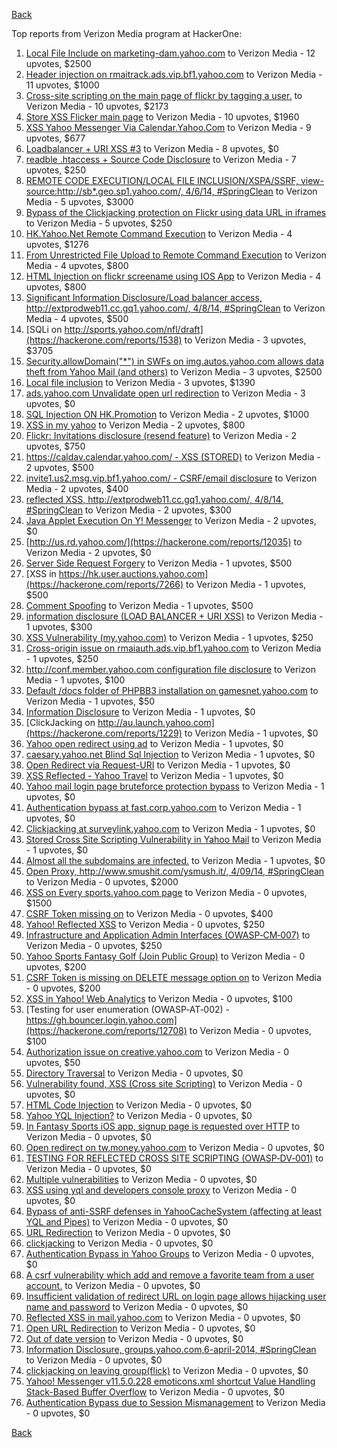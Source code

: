 [Back](../README.md)

Top reports from Verizon Media program at HackerOne:

1. [Local File Include on marketing-dam.yahoo.com](https://hackerone.com/reports/7779) to Verizon Media - 12 upvotes, $2500
2. [Header injection on rmaitrack.ads.vip.bf1.yahoo.com](https://hackerone.com/reports/6322) to Verizon Media - 11 upvotes, $1000
3. [Cross-site scripting on the main page of flickr by tagging a user.](https://hackerone.com/reports/916) to Verizon Media - 10 upvotes, $2173
4. [Store XSS Flicker main page](https://hackerone.com/reports/940) to Verizon Media - 10 upvotes, $1960
5. [XSS Yahoo Messenger Via Calendar.Yahoo.Com](https://hackerone.com/reports/914) to Verizon Media - 9 upvotes, $677
6. [Loadbalancer + URI XSS #3](https://hackerone.com/reports/9703) to Verizon Media - 8 upvotes, $0
7. [readble .htaccess + Source Code Disclosure](https://hackerone.com/reports/7813) to Verizon Media - 7 upvotes, $250
8. [REMOTE CODE EXECUTION/LOCAL FILE INCLUSION/XSPA/SSRF, view-source:http://sb*.geo.sp1.yahoo.com/, 4/6/14, #SpringClean](https://hackerone.com/reports/6674) to Verizon Media - 5 upvotes, $3000
9. [Bypass of the Clickjacking protection on Flickr using data URL in iframes](https://hackerone.com/reports/7264) to Verizon Media - 5 upvotes, $250
10. [HK.Yahoo.Net Remote Command Execution](https://hackerone.com/reports/2127) to Verizon Media - 4 upvotes, $1276
11. [From Unrestricted File Upload to Remote Command Execution](https://hackerone.com/reports/4836) to Verizon Media - 4 upvotes, $800
12. [HTML Injection on flickr screename using IOS App](https://hackerone.com/reports/1483) to Verizon Media - 4 upvotes, $800
13. [Significant Information Disclosure/Load balancer access, http://extprodweb11.cc.gq1.yahoo.com/, 4/8/14, #SpringClean](https://hackerone.com/reports/6194) to Verizon Media - 4 upvotes, $500
14. [SQLi on http://sports.yahoo.com/nfl/draft](https://hackerone.com/reports/1538) to Verizon Media - 3 upvotes, $3705
15. [Security.allowDomain("*") in SWFs on img.autos.yahoo.com allows data theft from Yahoo Mail (and others)](https://hackerone.com/reports/1171) to Verizon Media - 3 upvotes, $2500
16. [Local file inclusion](https://hackerone.com/reports/1675) to Verizon Media - 3 upvotes, $1390
17. [ads.yahoo.com Unvalidate open url redirection](https://hackerone.com/reports/7731) to Verizon Media - 3 upvotes, $0
18. [SQL Injection ON HK.Promotion](https://hackerone.com/reports/3039) to Verizon Media - 2 upvotes, $1000
19. [XSS in my yahoo](https://hackerone.com/reports/1203) to Verizon Media - 2 upvotes, $800
20. [Flickr: Invitations disclosure (resend feature)](https://hackerone.com/reports/1533) to Verizon Media - 2 upvotes, $750
21. [https://caldav.calendar.yahoo.com/ - XSS (STORED)](https://hackerone.com/reports/8281) to Verizon Media - 2 upvotes, $500
22. [invite1.us2.msg.vip.bf1.yahoo.com/ - CSRF/email disclosure](https://hackerone.com/reports/7608) to Verizon Media - 2 upvotes, $400
23. [reflected XSS, http://extprodweb11.cc.gq1.yahoo.com/, 4/8/14, #SpringClean](https://hackerone.com/reports/6195) to Verizon Media - 2 upvotes, $300
24. [Java Applet Execution On Y! Messenger](https://hackerone.com/reports/933) to Verizon Media - 2 upvotes, $0
25. [http://us.rd.yahoo.com/](https://hackerone.com/reports/12035) to Verizon Media - 2 upvotes, $0
26. [Server Side Request Forgery](https://hackerone.com/reports/4461) to Verizon Media - 1 upvotes, $500
27. [XSS in https://hk.user.auctions.yahoo.com](https://hackerone.com/reports/7266) to Verizon Media - 1 upvotes, $500
28. [Comment Spoofing](https://hackerone.com/reports/6665) to Verizon Media - 1 upvotes, $500
29. [information disclosure (LOAD BALANCER + URI XSS)](https://hackerone.com/reports/8284) to Verizon Media - 1 upvotes, $300
30. [XSS Vulnerability (my.yahoo.com)](https://hackerone.com/reports/4256) to Verizon Media - 1 upvotes, $250
31. [Cross-origin issue on rmaiauth.ads.vip.bf1.yahoo.com](https://hackerone.com/reports/6268) to Verizon Media - 1 upvotes, $250
32. [http://conf.member.yahoo.com configuration file disclosure](https://hackerone.com/reports/2598) to Verizon Media - 1 upvotes, $100
33. [Default /docs folder of PHPBB3 installation on gamesnet.yahoo.com](https://hackerone.com/reports/17506) to Verizon Media - 1 upvotes, $50
34. [Information Disclosure](https://hackerone.com/reports/1091) to Verizon Media - 1 upvotes, $0
35. [ClickJacking on http://au.launch.yahoo.com](https://hackerone.com/reports/1229) to Verizon Media - 1 upvotes, $0
36. [Yahoo open redirect using ad](https://hackerone.com/reports/2322) to Verizon Media - 1 upvotes, $0
37. [caesary.yahoo.net Blind Sql Injection](https://hackerone.com/reports/21899) to Verizon Media - 1 upvotes, $0
38. [Open Redirect via Request-URI](https://hackerone.com/reports/15298) to Verizon Media - 1 upvotes, $0
39. [XSS Reflected - Yahoo Travel](https://hackerone.com/reports/1553) to Verizon Media - 1 upvotes, $0
40. [Yahoo mail login page bruteforce protection bypass](https://hackerone.com/reports/2596) to Verizon Media - 1 upvotes, $0
41. [Authentication bypass at fast.corp.yahoo.com](https://hackerone.com/reports/3577) to Verizon Media - 1 upvotes, $0
42. [Clickjacking at surveylink.yahoo.com](https://hackerone.com/reports/3578) to Verizon Media - 1 upvotes, $0
43. [Stored Cross Site Scripting Vulnerability in Yahoo Mail](https://hackerone.com/reports/4277) to Verizon Media - 1 upvotes, $0
44. [Almost all the subdomains are infected.](https://hackerone.com/reports/4359) to Verizon Media - 1 upvotes, $0
45. [Open Proxy, http://www.smushit.com/ysmush.it/, 4/09/14, #SpringClean](https://hackerone.com/reports/6704) to Verizon Media - 0 upvotes, $2000
46. [XSS on Every sports.yahoo.com page](https://hackerone.com/reports/2168) to Verizon Media - 0 upvotes, $1500
47. [CSRF Token missing on](https://hackerone.com/reports/6700) to Verizon Media - 0 upvotes, $400
48. [Yahoo! Reflected XSS](https://hackerone.com/reports/18279) to Verizon Media - 0 upvotes, $250
49. [Infrastructure and Application Admin Interfaces (OWASP‐CM‐007)](https://hackerone.com/reports/11414) to Verizon Media - 0 upvotes, $250
50. [Yahoo Sports Fantasy Golf (Join Public Group)](https://hackerone.com/reports/16414) to Verizon Media - 0 upvotes, $200
51. [CSRF Token is missing on DELETE message option on](https://hackerone.com/reports/6702) to Verizon Media - 0 upvotes, $200
52. [XSS in Yahoo! Web Analytics](https://hackerone.com/reports/5442) to Verizon Media - 0 upvotes, $100
53. [Testing for user enumeration (OWASP‐AT‐002) - https://gh.bouncer.login.yahoo.com](https://hackerone.com/reports/12708) to Verizon Media - 0 upvotes, $100
54. [Authorization issue on creative.yahoo.com](https://hackerone.com/reports/12685) to Verizon Media - 0 upvotes, $50
55. [Directory Traversal](https://hackerone.com/reports/1092) to Verizon Media - 0 upvotes, $0
56. [Vulnerability found, XSS (Cross site Scripting)](https://hackerone.com/reports/1258) to Verizon Media - 0 upvotes, $0
57. [HTML Code Injection](https://hackerone.com/reports/1376) to Verizon Media - 0 upvotes, $0
58. [Yahoo YQL Injection?](https://hackerone.com/reports/1407) to Verizon Media - 0 upvotes, $0
59. [In Fantasy Sports iOS app, signup page is requested over HTTP](https://hackerone.com/reports/2101) to Verizon Media - 0 upvotes, $0
60. [Open redirect on tw.money.yahoo.com](https://hackerone.com/reports/4570) to Verizon Media - 0 upvotes, $0
61. [TESTING FOR REFLECTED CROSS SITE SCRIPTING (OWASP‐DV‐001)](https://hackerone.com/reports/12011) to Verizon Media - 0 upvotes, $0
62. [Multiple vulnerabilities](https://hackerone.com/reports/14248) to Verizon Media - 0 upvotes, $0
63. [XSS using yql and developers console proxy](https://hackerone.com/reports/1011) to Verizon Media - 0 upvotes, $0
64. [Bypass of anti-SSRF defenses in YahooCacheSystem (affecting at least YQL and Pipes)](https://hackerone.com/reports/1066) to Verizon Media - 0 upvotes, $0
65. [URL Redirection](https://hackerone.com/reports/1429) to Verizon Media - 0 upvotes, $0
66. [clickjacking](https://hackerone.com/reports/1207) to Verizon Media - 0 upvotes, $0
67. [Authentication Bypass in Yahoo Groups](https://hackerone.com/reports/1209) to Verizon Media - 0 upvotes, $0
68. [A csrf vulnerability which add and remove a favorite team from a user account.](https://hackerone.com/reports/1620) to Verizon Media - 0 upvotes, $0
69. [Insufficient validation of redirect URL on login page allows hijacking user name and password](https://hackerone.com/reports/2126) to Verizon Media - 0 upvotes, $0
70. [Reflected XSS in mail.yahoo.com](https://hackerone.com/reports/2240) to Verizon Media - 0 upvotes, $0
71. [Open URL Redirection](https://hackerone.com/reports/4521) to Verizon Media - 0 upvotes, $0
72. [Out of date version](https://hackerone.com/reports/5221) to Verizon Media - 0 upvotes, $0
73. [Information Disclosure, groups.yahoo.com,6-april-2014, #SpringClean](https://hackerone.com/reports/5986) to Verizon Media - 0 upvotes, $0
74. [clickjacking on leaving group(flick)](https://hackerone.com/reports/7745) to Verizon Media - 0 upvotes, $0
75. [Yahoo! Messenger v11.5.0.228 emoticons.xml shortcut Value Handling Stack-Based Buffer Overflow](https://hackerone.com/reports/10767) to Verizon Media - 0 upvotes, $0
76. [Authentication Bypass due to Session Mismanagement](https://hackerone.com/reports/10912) to Verizon Media - 0 upvotes, $0


[Back](../README.md)